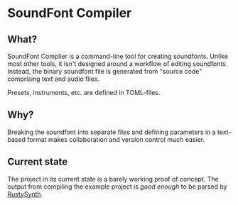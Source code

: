 # SoundFont Compiler

## What?

SoundFont Compiler is a command-line tool for creating soundfonts. Unlike most other tools, it isn't designed around a workflow of editing soundfonts. Instead, the binary soundfont file is generated from "source code" comprising text and audio files.

Presets, instruments, etc. are defined in TOML-files.

## Why?

Breaking the soundfont into separate files and defining parameters in a text-based format makes collaboration and version control much easier.

## Current state

The project in its current state is a barely working proof of concept. The output from compiling the example project is _good enough_ to be parsed by [RustySynth](https://github.com/sinshu/rustysynth/).
